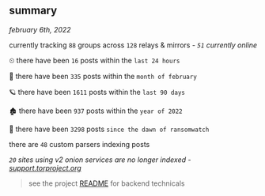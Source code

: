 
## summary
_february 6th, 2022_

currently tracking `88` groups across `128` relays & mirrors - _`51` currently online_

⏲ there have been `16` posts within the `last 24 hours`

🦈 there have been `335` posts within the `month of february`

🪐 there have been `1611` posts within the `last 90 days`

🏚 there have been `937` posts within the `year of 2022`

🦕 there have been `3298` posts `since the dawn of ransomwatch`

there are `48` custom parsers indexing posts

_`20` sites using v2 onion services are no longer indexed - [support.torproject.org](https://support.torproject.org/onionservices/v2-deprecation/)_

> see the project [README](https://github.com/thetanz/ransomwatch#ransomwatch--) for backend technicals
